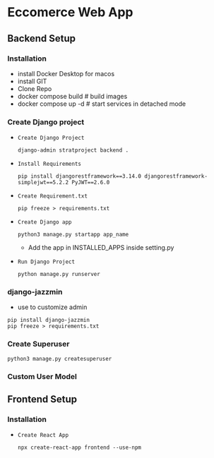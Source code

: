 # Eccomerce Web App

## Backend Setup

### Installation

- install Docker Desktop for macos
- install GIT
- Clone Repo
- docker compose build       # build images
- docker compose up -d       # start services in detached mode


### Create Django project

- `Create Django Project`
  ```
  django-admin stratproject backend .
  ```

- `Install Requirements`
  ```
  pip install djangorestframework==3.14.0 djangorestframework-simplejwt==5.2.2 PyJWT==2.6.0
  ```

- `Create Requirement.txt`
  ```
  pip freeze > requirements.txt
  ```

- `Create Django app`
  ```
  python3 manage.py startapp app_name
  ```
  - Add the app in INSTALLED_APPS inside setting.py

- `Run Django Project`
  ```
  python manage.py runserver
  ```

### django-jazzmin
  - use to customize admin
  ```
  pip install django-jazzmin
  pip freeze > requirements.txt
  ```
### Create Superuser
  ```
  python3 manage.py createsuperuser
  ```

### Custom User Model



## Frontend Setup

### Installation

- `Create React App`
  ```
  npx create-react-app frontend --use-npm
  ```